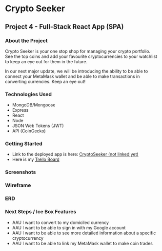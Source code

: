 # Crypto Seeker

## Project 4 - Full-Stack React App (SPA)

### About the Project

Crypto Seeker is your one stop shop for managing your crypto portfolio. See the top coins and add your favourite cryptocurrencies to your watchlist to keep an eye out for them in the future.

In our next major update, we will be introducing the ability to be able to connect your MetaMask wallet and be able to make transactions in converting currencies. Keep an eye out!

### Technologies Used

- MongoDB/Mongoose
- Express
- React
- Node
- JSON Web Tokens (JWT)
- API (CoinGecko)

### Getting Started

- Link to the deployed app is here: [CryptoSeeker (not linked yet)](https://github.com/git-Ge0rge)
- Here is my [Trello Board](https://trello.com/b/m2YgX9bA/project-4-crypto-tracker)

### Screenshots

### Wireframe

### ERD

### Next Steps / Ice Box Features

- AAU I want to convert to my domiciled currency
- AAU I want to be able to sign in with my Google account
- AAU I want to be able to see more detailed information about a specific cryptocurrency
- AAU I want to be able to link my MetaMask wallet to make coin trades
